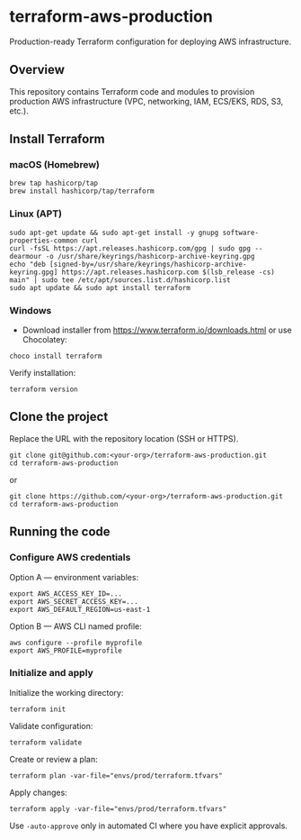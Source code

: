 # terraform-aws-production

Production-ready Terraform configuration for deploying AWS infrastructure.

## Overview
This repository contains Terraform code and modules to provision production AWS infrastructure (VPC, networking, IAM, ECS/EKS, RDS, S3, etc.).

## Install Terraform

### macOS (Homebrew)
```
brew tap hashicorp/tap
brew install hashicorp/tap/terraform
```

### Linux (APT)
```
sudo apt-get update && sudo apt-get install -y gnupg software-properties-common curl
curl -fsSL https://apt.releases.hashicorp.com/gpg | sudo gpg --dearmour -o /usr/share/keyrings/hashicorp-archive-keyring.gpg
echo "deb [signed-by=/usr/share/keyrings/hashicorp-archive-keyring.gpg] https://apt.releases.hashicorp.com $(lsb_release -cs) main" | sudo tee /etc/apt/sources.list.d/hashicorp.list
sudo apt update && sudo apt install terraform
```

### Windows
- Download installer from https://www.terraform.io/downloads.html or use Chocolatey:
```
choco install terraform
```

Verify installation:
```
terraform version
```

## Clone the project
Replace the URL with the repository location (SSH or HTTPS).
```
git clone git@github.com:<your-org>/terraform-aws-production.git
cd terraform-aws-production
```
or
```
git clone https://github.com/<your-org>/terraform-aws-production.git
cd terraform-aws-production
```

## Running the code

### Configure AWS credentials
Option A — environment variables:
```
export AWS_ACCESS_KEY_ID=...
export AWS_SECRET_ACCESS_KEY=...
export AWS_DEFAULT_REGION=us-east-1
```

Option B — AWS CLI named profile:
```
aws configure --profile myprofile
export AWS_PROFILE=myprofile
```

### Initialize and apply
Initialize the working directory:
```
terraform init
```

Validate configuration:
```
terraform validate
```

Create or review a plan:
```
terraform plan -var-file="envs/prod/terraform.tfvars"
```

Apply changes:
```
terraform apply -var-file="envs/prod/terraform.tfvars"
```
Use `-auto-approve` only in automated CI where you have explicit approvals.
